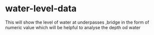 # water-level-data
This will show the level of water at underpasses ,bridge in the form of numeric value which will be helpful to analyse the depth od water
